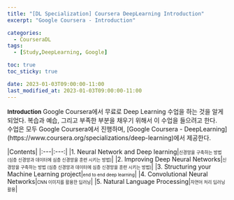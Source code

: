 ```yaml
---
title: "[DL Specialization] Coursera DeepLearning Introduction"
excerpt: "Google Coursera - Introduction"

categories:
  - CourseraDL
tags:
  - [Study,DeepLearning, Google]

toc: true
toc_sticky: true

date: 2023-01-03T09:00:00-11:00
last_modified_at: 2023-01-03T09:00:00-11:00
---
```


<div class='notice' markdown='1'>
<b><font size='2'>Introduction</font></b>  
Google Coursera에서 무료로 Deep Learning 수업을 하는 것을 알게되었다.
복습과 예습, 그리고 부족한 부분을 채우기 위해서 이 수업을 들으려고 한다.<br>
수업은 모두 Google Coursera에서 진행하며, [Google Coursera - DeepLearning](https://www.coursera.org/specializations/deep-learning)에서 제공한다.
</div>


|Contents|
|:---|:---:|
|1. Neural Network and Deep learning|<font size='1'>신경망을 구축하는 방법 (심층 신경망과 데이터에 심층 신경망을 훈련 시키는 방법)</font>|
|2. Improving Deep Neural Networks|<font size='1'>신경망을 구축하는 방법 (심층 신경망과 데이터에 심층 신경망을 훈련 시키는 방법)</font>|
|3. Structuring your Machine Learning project|<font size='1'>end to end deep learning</font>|
|4. Convolutional Neural Networks|<font size='1'>CNN 이미지를 활용한 딥러닝</font>|
|5. Natural Language Processing|<font size='1'>자연어 처리 딥러닝 활용</font>|
